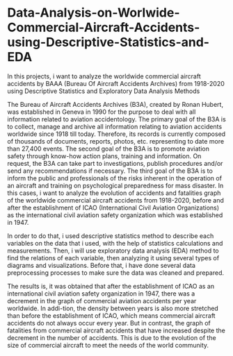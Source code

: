 # Data-Analysis-on-Worlwide-Commercial-Aircraft-Accidents-using-Descriptive-Statistics-and-EDA
In this projects, i want to analyze the worldwide commercial aircraft accidents by BAAA (Bureau Of Aircraft Accidents Archives) from 1918-2020 using Descriptive Statistics and Exploratory Data Analysis Methods

The Bureau of Aircraft Accidents Archives (B3A), created by Ronan Hubert, was established in Geneva in 1990 for the purpose to deal with all information related to aviation accidentology. The primary goal of the B3A is to collect, manage and archive all information relating to aviation accidents worldwide since 1918 till today. Therefore, its records is currently composed of thousands of documents, reports, photos, etc. representing to date more than 27,400 events. The second goal of the B3A is to promote aviation safety through know-how action plans, training and information. On request, the B3A can take part to investigations, publish procedures and/or send any recommendations if necessary. The third goal of the B3A is to inform the public and professionals of the risks inherent in the operation of an aircraft and training on psychological preparedness for mass disaster. In this cases, i want to analyze the evolution of accidents and fatalities graph of the worldwide commercial aircraft accidents from 1918-2020, before and after the establishment of ICAO (International Civil Aviation Organizations) as the international civil aviation safety organization which was established in 1947.


In order to do that, i used descriptive statistics method to describe each variables on the data that i used, with the help of statistics calculations and measurements. Then, i will use exploratory data analysis (EDA) method to find the relations of each variable, then analyzing it using several types of diagrams and visualizations. Before that, i have done several data preprocessing processes to make sure the data was cleaned and prepared.

The results is, it was obtained that after the establishment of ICAO as an international civil aviation safety organization in 1947, there was a decrement in the graph of commercial aviation accidents per year worldwide. In addi-tion, the density between years is also more stretched than before the establishment of ICAO, which means commercial aircraft accidents do not always occur every year. But in contrast, the graph of fatalities from commercial aircraft accidents that have increased despite the decrement in the number of accidents. This is due to the evolution of the size of commercial aircraft to meet the needs of the world community.
